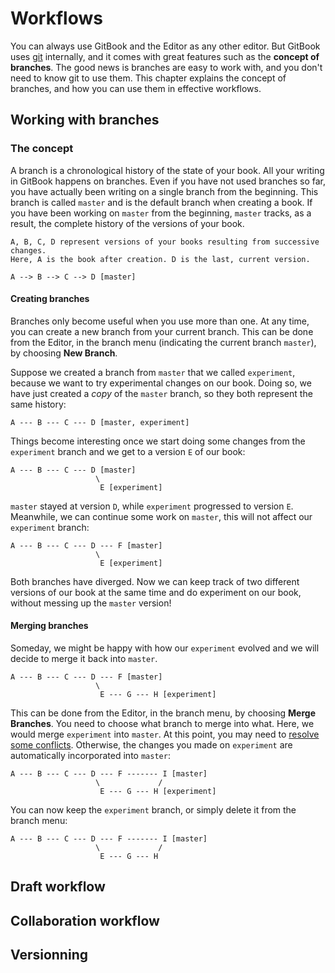 # Workflows

You can always use GitBook and the Editor as any other editor. But GitBook uses [git](https://www.git-scm.com/) internally, and it comes with great features such as the **concept of branches**. The good news is branches are easy to work with, and you don't need to know git to use them. This chapter explains the concept of branches, and how you can use them in effective workflows.

## Working with branches

### The concept

A branch is a chronological history of the state of your book. All your writing in GitBook happens on branches. Even if you have not used branches so far, you have actually been writing on a single branch from the beginning. This branch is called `master` and is the default branch when creating a book. If you have been working on `master` from the beginning, `master` tracks, as a result, the complete history of the versions of your book.

```
A, B, C, D represent versions of your books resulting from successive changes.
Here, A is the book after creation. D is the last, current version.

A --> B --> C --> D [master]
```

#### Creating branches

Branches only become useful when you use more than one. At any time, you can create a new branch from your current branch. This can be done from the Editor, in the branch menu (indicating the current branch `master`), by choosing **New Branch**.

Suppose we created a branch from `master` that we called `experiment`, because we want to try experimental changes on our book. Doing so, we have just created a _copy_ of the `master` branch, so they both represent the same history:

```
A --- B --- C --- D [master, experiment]
```

Things become interesting once we start doing some changes from the `experiment` branch and we get to a version `E` of our book:

```
A --- B --- C --- D [master]
                   \
                    E [experiment]
```

`master` stayed at version `D`, while `experiment` progressed to version `E`. Meanwhile, we can continue some work on `master`, this will not affect our `experiment` branch:

```
A --- B --- C --- D --- F [master]
                   \
                    E [experiment]
```

Both branches have diverged. Now we can keep track of two different versions of our book at the same time and do experiment on our book, without messing up the `master` version!

#### Merging branches

Someday, we might be happy with how our `experiment` evolved and we will decide to merge it back into `master`.

```
A --- B --- C --- D --- F [master]
                   \
                    E --- G --- H [experiment]
```

This can be done from the Editor, in the branch menu, by choosing **Merge Branches**. You need to choose what branch to merge into what. Here, we would merge `experiment` into `master`. At this point, you may need to [resolve some conflicts](solving-conflicts.md). Otherwise, the changes you made on `experiment` are automatically incorporated into `master`:

```
A --- B --- C --- D --- F ------- I [master]
                   \             /
                    E --- G --- H [experiment]
```

You can now keep the `experiment` branch, or simply delete it from the branch menu:

```
A --- B --- C --- D --- F ------- I [master]
                   \             /
                    E --- G --- H
```

## Draft workflow

## Collaboration workflow

## Versionning
